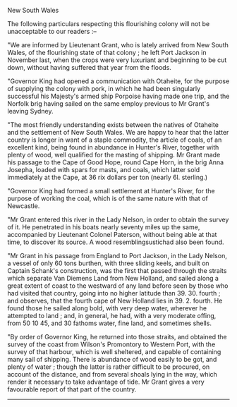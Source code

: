 New South WalesThe following particulars respecting this flourishing colony will not be unacceptable to our readers :–"We are informed by Lieutenant Grant, who is lately arrived from New South Wales, of the flourishing state of that colony ; he left Port Jackson in November last, when the crops were very luxuriant and beginning to be cut down, without having suffered that year from the floods."Governor King had opened a communication with Otaheite, for the purpose of supplying the colony with pork, in which he had been singularly successful his Majesty's armed ship Porpoise having made one trip, and the Norfolk brig having sailed on the same employ previous to Mr Grant's leaving Sydney."The most friendly understanding exists between the natives of Otaheite and the settlement of New South Wales. We are happy to hear that the latter country is longer in want of a staple commodity, the article of coals, of an excellent kind, being found in abundance in Hunter's River, together with plenty of wood, well qualified for the masting of shipping. Mr Grant made his passage to the Cape of Good Hope, round Cape Horn, in the brig Anna Josepha, loaded with spars for masts, and coals, which latter sold immediately at the Cape, at 36 rix dollars per ton (nearly 6l. sterling.)"Governor King had formed a small settlement at Hunter's River, for the purpose of working the coal, which is of the same nature with that of Newcastle."Mr Grant entered this river in the Lady Nelson, in order to obtain the survey of it. He penetrated in his boats nearly seventy miles up the same, accompanied by Lieutenant Colonel Paterson, without being able at that time, to discover its source. A wood resemblingsustichad also been found."Mr Grant in his passage from England to Port Jackson, in the Lady Nelson, a vessel of only 60 tons burthen, with three sliding keels, and built on Captain Schank's construction, was the first that passed through the straits which separate Van Diemens Land from New Holland, and sailed along a great extent of coast to the westward of any land before seen by those who had visited that country, going into no higher latitude than 39. 30. fourth ; and observes, that the fourth cape of New Holland lies in 39. 2. fourth. He found those he sailed along bold, with very deep water, wherever he attempted to land ; and, in general, he had, with a very moderate offing, from 50 10 45, and 30 fathoms water, fine land, and sometimes shells."By order of Governor King, he returned into those straits, and obtained the survey of the coast from Wilson's Promontory to Western Port, with the survey of that harbour, which is well sheltered, and capable of containing many sail of shipping. There is abundance of wood easily to be got, and plenty of water ; though the latter is rather difficult to be procured, on account of the distance, and from several shoals lying in the way, which render it necessary to take advantage of tide. Mr Grant gives a very favourable report of that part of the country.
                      
---
